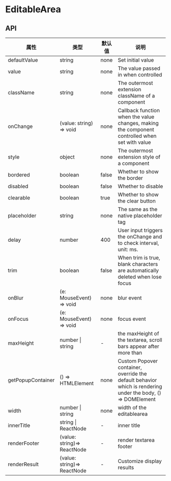 # EditableArea

<example />

## API

| 属性 | 类型 | 默认值 | 说明 |
| --- | --- | --- | --- |
| defaultValue | string | none | Set initial value |
| value | string | none | The value passed in when controlled |
| className | string | none | The outermost extension className of a component |
| onChange | (value: string) => void | none | Callback function when the value changes, making the component controlled when set with value |
| style | object | none | The outermost extension style of a component |
| bordered | boolean | false | Whether to show the border |
| disabled | boolean | false | Whether to disable |
| clearable | boolean | true | Whether to show the clear button |
| placeholder | string | none | The same as the native placeholder tag |
| delay | number | 400 | User input triggers the onChange and to check interval, unit: ms. |
| trim | boolean | false | When trim is true, blank characters are automatically deleted when lose focus |
| onBlur | (e: MouseEvent) => void | none | blur event |
| onFocus | (e: MouseEvent) => void | none | focus event |
| maxHeight | number \| string | - | the maxHeight of the textarea, scroll bars appear after more than |
| getPopupContainer | () => HTMLElement | none | Custom Popover container, override the default behavior which is rendering under the body, () => DOMElement |
| width | number \| string | none | width of the editablearea |
| innerTitle | string \| ReactNode | - | inner title |
| renderFooter | (value: string)=> ReactNode | - | render textarea footer |
| renderResult | (value: string)=> ReactNode | - | Customize display results |

